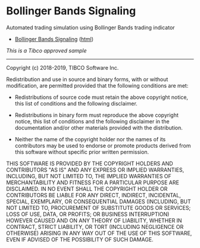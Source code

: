 # Bollinger Bands Signaling

Automated trading simulation using Bollinger Bands trading indicator

* [Bollinger Bands Signaling](src/site/markdown/index.md) ([html](https://tibcoguillonapa.github.io/streaming-community/components/bollinger-bands-signaling/))

_This is a Tibco approved sample_

---
Copyright (c) 2018-2019, TIBCO Software Inc.

Redistribution and use in source and binary forms, with or without
modification, are permitted provided that the following conditions are met:

* Redistributions of source code must retain the above copyright notice, this
  list of conditions and the following disclaimer.

* Redistributions in binary form must reproduce the above copyright notice,
  this list of conditions and the following disclaimer in the documentation
  and/or other materials provided with the distribution.

* Neither the name of the copyright holder nor the names of its
  contributors may be used to endorse or promote products derived from
  this software without specific prior written permission.

THIS SOFTWARE IS PROVIDED BY THE COPYRIGHT HOLDERS AND CONTRIBUTORS "AS IS"
AND ANY EXPRESS OR IMPLIED WARRANTIES, INCLUDING, BUT NOT LIMITED TO, THE
IMPLIED WARRANTIES OF MERCHANTABILITY AND FITNESS FOR A PARTICULAR PURPOSE ARE
DISCLAIMED. IN NO EVENT SHALL THE COPYRIGHT HOLDER OR CONTRIBUTORS BE LIABLE
FOR ANY DIRECT, INDIRECT, INCIDENTAL, SPECIAL, EXEMPLARY, OR CONSEQUENTIAL
DAMAGES (INCLUDING, BUT NOT LIMITED TO, PROCUREMENT OF SUBSTITUTE GOODS OR
SERVICES; LOSS OF USE, DATA, OR PROFITS; OR BUSINESS INTERRUPTION) HOWEVER
CAUSED AND ON ANY THEORY OF LIABILITY, WHETHER IN CONTRACT, STRICT LIABILITY,
OR TORT (INCLUDING NEGLIGENCE OR OTHERWISE) ARISING IN ANY WAY OUT OF THE USE
OF THIS SOFTWARE, EVEN IF ADVISED OF THE POSSIBILITY OF SUCH DAMAGE.
